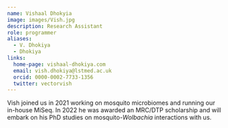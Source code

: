 ```yaml
---
name: Vishaal Dhokyia
image: images/Vish.jpg
description: Research Assistant
role: programmer
aliases:
  - V. Dhokiya
  - Dhokiya
links:
  home-page: vishaal-dhokiya.com
  email: vish.dhokiya@lstmed.ac.uk
  orcid: 0000-0002-7733-1356
  twitter: vectorvish
---
```


Vish joined us in 2021 working on mosquito microbiomes and running our in-house MiSeq.
In 2022 he was awarded an MRC/DTP scholarship and will embark on his PhD studies on mosquito-_Wolbachia_ interactions with us.
